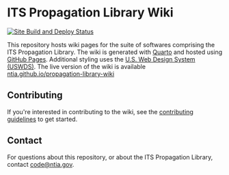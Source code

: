 # ITS Propagation Library Wiki

[![Site Build and Deploy Status][gh-actions-badge]][gh-actions-link]

[gh-actions-badge]: https://github.com/NTIA/propagation-library-wiki/actions/workflows/quarto-publish.yml/badge.svg
[gh-actions-link]: https://ntia.github.io/propagation-library-wiki

This repository hosts wiki pages for the suite of softwares comprising the
ITS Propagation Library. The wiki is generated with [Quarto](https://quarto.org/)
and hosted using [GitHub Pages](https://pages.github.com/). Additional styling
uses the [U.S. Web Design System (USWDS)](https://designsystem.digital.gov/). The
live version of the wiki is available [ntia.github.io/propagation-library-wiki](https://ntia.github.io/propagation-library-wiki)

## Contributing

If you're interested in contributing to the wiki, see the [contributing guidelines](CONTRIBUTING.md)
to get started.

## Contact

For questions about this repository, or about the ITS Propagation Library, contact
<code@ntia.gov>.
